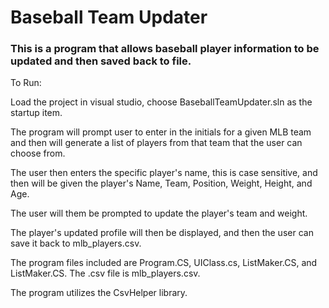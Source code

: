 # Baseball Team Updater
### This is a program that allows baseball player information to be updated and then saved back to file.

To Run:

Load the project in visual studio, choose BaseballTeamUpdater.sln as the startup item.

The program will prompt user to enter in the initials for a given MLB team and then will generate a list of players from that team that the user can choose from.

The user then enters the specific player's name, this is case sensitive, and then will be given the player's Name, Team, Position, Weight, Height, and Age.

The user will them be prompted to update the player's team and weight.

The player's updated profile will then be displayed, and then the user can save it back to mlb_players.csv.

The program files included are Program.CS, UIClass.cs, ListMaker.CS, and ListMaker.CS. The .csv file is mlb_players.csv.

The program utilizes the CsvHelper library.